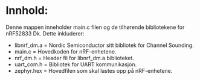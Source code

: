 # Innhold: 
Denne mappen inneholder main.c filen og de tilhørende bibliotekene for nRF52833 Dk. Dette inkluderer: 

- libnrf_dm.a = Nordic Semiconductor sitt bibliotek for Channel Sounding.
- main.c = Hovedkoden for nRF-enhetene.
- nrf_dm.h = Header fil for libnrf_dm.a biblioteket.
- uart_com.h = Bibliotek for UART kommunikasjon.
- zephyr.hex = Hovedfilen som skal lastes opp på nRF-enhetene.
